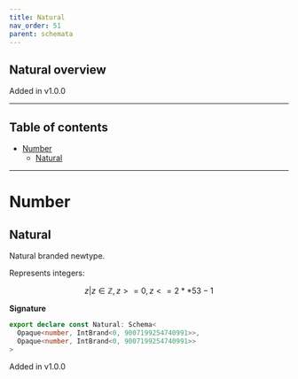 ```yaml
---
title: Natural
nav_order: 51
parent: schemata
---
```


## Natural overview

Added in v1.0.0

---

<h2 class="text-delta">Table of contents</h2>

- [Number](#number)
  - [Natural](#natural)

---

# Number

## Natural

Natural branded newtype.

Represents integers:

```math
 { z | z ∈ ℤ, z >= 0, z <= 2 ** 53 - 1 }
```

**Signature**

```ts
export declare const Natural: Schema<
  Opaque<number, IntBrand<0, 9007199254740991>>,
  Opaque<number, IntBrand<0, 9007199254740991>>
>
```

Added in v1.0.0
